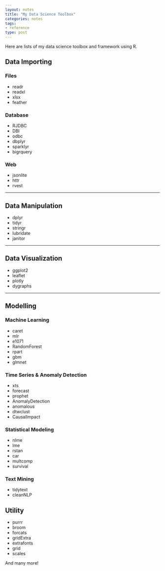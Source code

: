 ```yaml
---
layout: notes
title: "My Data Science Toolbox"
categories: notes
tags:
- reference
type: post
---
```


Here are lists of my data science toolbox and framework using R.

## Data Importing

### Files

- readr
- readxl
- xlsx
- feather

### Database

- RJDBC
- DBI
- odbc
- dbplyr
- sparklyr
- bigrquery

### Web

- jsonlite
- httr
- rvest

---

## Data Manipulation

- dplyr
- tidyr
- stringr
- lubridate
- janitor

---

## Data Visualization

- ggplot2
- leaflet
- plotly
- dygraphs

---

## Modelling

### Machine Learning

- caret
- mlr
- e1071
- RandomForest
- rpart
- gbm
- glmnet

### Time Series & Anomaly Detection

- xts
- forecast
- prophet
- AnomalyDetection
- anomalous
- dtwclust
- CausalImpact

### Statistical Modeling

- nlme
- lme
- rstan
- car
- multcomp
- survival


### Text Mining

- tidytext
- cleanNLP

## Utility

- purrr
- broom
- forcats
- gridExtra
- extrafonts
- grid
- scales

And many more!





